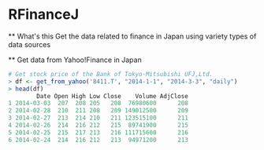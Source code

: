 RFinanceJ
===============

** What's this
Get the data related to finance in Japan using variety types of data sources


** Get data from Yahoo!Finance in Japan
```r
# Get stock price of the Bank of Tokyo-Mitsubishi UFJ,Ltd. 
> df <- get_from_yahoo('8411.T', "2014-1-1", "2014-3-3", "daily")
> head(df)
        Date Open High Low Close    Volume AdjClose
1 2014-03-03  207  208 205   208  76980600      208
2 2014-02-28  210  211 208   209 149012500      209
3 2014-02-27  213  214 210   211 123515100      211
4 2014-02-26  214  216 212   215  89741900      215
5 2014-02-25  215  217 213   216 111715600      216
6 2014-02-24  214  216 212   213  94971200      213
```